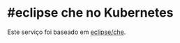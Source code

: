 #eclipse che no Kubernetes
======
Este serviço foi baseado em [eclipse/che](https://github.com/eclipse/che/tree/master/deploy/kubernetes/helm/che).